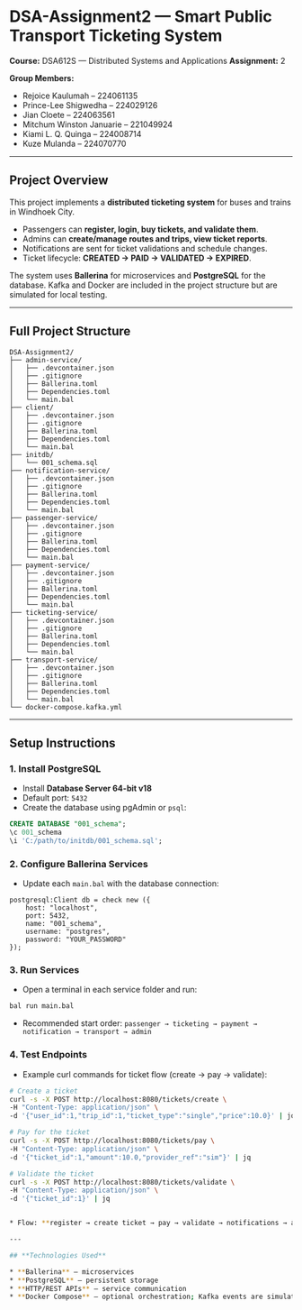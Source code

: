 # DSA-Assignment2 — Smart Public Transport Ticketing System

**Course:** DSA612S — Distributed Systems and Applications
**Assignment:** 2 


**Group Members:**

* Rejoice Kaulumah – 224061135
* Prince-Lee Shigwedha – 224029126
* Jian Cloete – 224063561
* Mitchum Winston Januarie – 221049924
* Kiami L. Q. Quinga – 224008714
* Kuze Mulanda – 224070770

---

## **Project Overview**

This project implements a **distributed ticketing system** for buses and trains in Windhoek City.

* Passengers can **register, login, buy tickets, and validate them**.
* Admins can **create/manage routes and trips, view ticket reports**.
* Notifications are sent for ticket validations and schedule changes.
* Ticket lifecycle: **CREATED → PAID → VALIDATED → EXPIRED**.

The system uses **Ballerina** for microservices and **PostgreSQL** for the database. Kafka and Docker are included in the project structure but are simulated for local testing.

---

## **Full Project Structure**

```
DSA-Assignment2/
├── admin-service/
│   ├── .devcontainer.json
│   ├── .gitignore
│   ├── Ballerina.toml
│   ├── Dependencies.toml
│   └── main.bal
├── client/
│   ├── .devcontainer.json
│   ├── .gitignore
│   ├── Ballerina.toml
│   ├── Dependencies.toml
│   └── main.bal
├── initdb/
│   └── 001_schema.sql
├── notification-service/
│   ├── .devcontainer.json
│   ├── .gitignore
│   ├── Ballerina.toml
│   ├── Dependencies.toml
│   └── main.bal
├── passenger-service/
│   ├── .devcontainer.json
│   ├── .gitignore
│   ├── Ballerina.toml
│   ├── Dependencies.toml
│   └── main.bal
├── payment-service/
│   ├── .devcontainer.json
│   ├── .gitignore
│   ├── Ballerina.toml
│   ├── Dependencies.toml
│   └── main.bal
├── ticketing-service/
│   ├── .devcontainer.json
│   ├── .gitignore
│   ├── Ballerina.toml
│   ├── Dependencies.toml
│   └── main.bal
├── transport-service/
│   ├── .devcontainer.json
│   ├── .gitignore
│   ├── Ballerina.toml
│   ├── Dependencies.toml
│   └── main.bal
└── docker-compose.kafka.yml
```

---

## **Setup Instructions**

### 1. Install PostgreSQL

* Install **Database Server 64-bit v18**
* Default port: `5432`
* Create the database using pgAdmin or `psql`:

```sql
CREATE DATABASE "001_schema";
\c 001_schema
\i 'C:/path/to/initdb/001_schema.sql';
```

### 2. Configure Ballerina Services

* Update each `main.bal` with the database connection:

```ballerina
postgresql:Client db = check new ({
    host: "localhost",
    port: 5432,
    name: "001_schema",
    username: "postgres",
    password: "YOUR_PASSWORD"
});
```

### 3. Run Services

* Open a terminal in each service folder and run:

```bash
bal run main.bal
```

* Recommended start order:
  `passenger → ticketing → payment → notification → transport → admin`

### 4. Test Endpoints
- Example curl commands for ticket flow (create → pay → validate):

```bash
# Create a ticket
curl -s -X POST http://localhost:8080/tickets/create \
-H "Content-Type: application/json" \
-d '{"user_id":1,"trip_id":1,"ticket_type":"single","price":10.0}' | jq

# Pay for the ticket
curl -s -X POST http://localhost:8080/tickets/pay \
-H "Content-Type: application/json" \
-d '{"ticket_id":1,"amount":10.0,"provider_ref":"sim"}' | jq

# Validate the ticket
curl -s -X POST http://localhost:8080/tickets/validate \
-H "Content-Type: application/json" \
-d '{"ticket_id":1}' | jq


* Flow: **register → create ticket → pay → validate → notifications → admin reports**

---

## **Technologies Used**

* **Ballerina** — microservices
* **PostgreSQL** — persistent storage
* **HTTP/REST APIs** — service communication
* **Docker Compose** — optional orchestration; Kafka events are simulated
